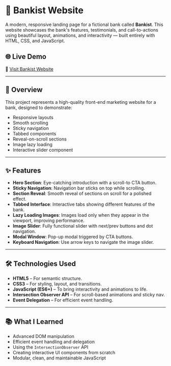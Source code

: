 # 🏦 Bankist Website

A modern, responsive landing page for a fictional bank called **Bankist**. This website showcases the bank's features, testimonials, and call-to-actions using beautiful layout, animations, and interactivity — built entirely with HTML, CSS, and JavaScript.

## 🌐 Live Demo

🔗 [Visit Bankist Website](https://bankist-website-bazaib.netlify.app/)

---

## 📸 Overview

This project represents a high-quality front-end marketing website for a bank, designed to demonstrate:

- Responsive layouts
- Smooth scrolling
- Sticky navigation
- Tabbed components
- Reveal-on-scroll sections
- Image lazy loading
- Interactive slider component

---

## ✨ Features

- **Hero Section**: Eye-catching introduction with a scroll-to CTA button.
- **Sticky Navigation**: Navigation bar sticks on top while scrolling.
- **Section Reveal**: Smooth reveal of sections on scroll for a polished effect.
- **Tabbed Interface**: Interactive tabs showing different features of the bank.
- **Lazy Loading Images**: Images load only when they appear in the viewport, improving performance.
- **Image Slider**: Fully functional slider with next/prev buttons and dot navigation.
- **Modal Window**: Pop-up modal triggered by CTA buttons.
- **Keyboard Navigation**: Use arrow keys to navigate the image slider.

---

## 🛠️ Technologies Used

- **HTML5** – For semantic structure.
- **CSS3** – For styling, layout, and transitions.
- **JavaScript (ES6+)** – To bring interactivity and animations to life.
- **Intersection Observer API** – For scroll-based animations and sticky nav.
- **Event Delegation** – For efficient event handling.

---

## 📚 What I Learned

- Advanced DOM manipulation
- Efficient event handling and delegation
- Using the `IntersectionObserver` API
- Creating interactive UI components from scratch
- Modular, clean, and maintainable JavaScript
